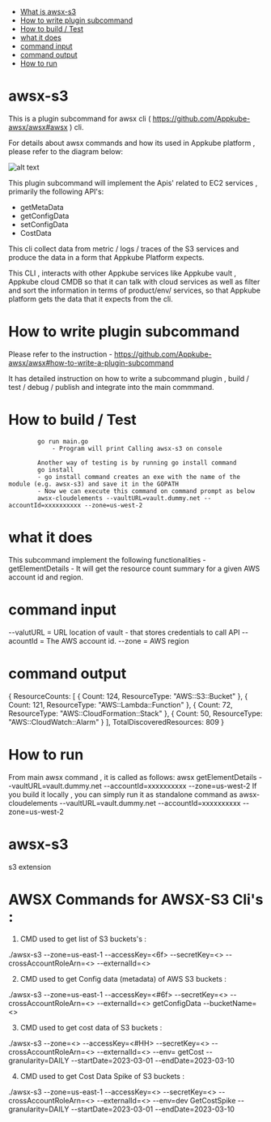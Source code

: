 - [What is awsx-s3](#awsx-s3)
- [How to write plugin subcommand](#how-to-write-plugin-subcommand)
- [How to build / Test](#how-to-build--test)
- [what it does ](#what-it-does)
- [command input](#command-input)
- [command output](#command-output)
- [How to run ](#how-to-run)

# awsx-s3
This is a plugin subcommand for awsx cli ( https://github.com/Appkube-awsx/awsx#awsx ) cli.

For details about awsx commands and how its used in Appkube platform , please refer to the diagram below:

![alt text](https://raw.githubusercontent.com/AppkubeCloud/appkube-architectures/main/LayeredArchitecture-phase2.svg)

This plugin subcommand will implement the Apis' related to EC2 services , primarily the following API's:

- getMetaData
- getConfigData
- setConfigData 
- CostData


This cli collect data from metric / logs / traces of the S3 services and produce the data in a form that Appkube Platform expects.

This CLI , interacts with other Appkube services like Appkube vault , Appkube cloud CMDB so that it can talk with cloud services as 
well as filter and sort the information in terms of product/env/ services, so that Appkube platform gets the data that it expects from the cli.

# How to write plugin subcommand 
Please refer to the instruction -
https://github.com/Appkube-awsx/awsx#how-to-write-a-plugin-subcommand

It has detailed instruction on how to write a subcommand plugin , build / test / debug  / publish and integrate into the main commmand.

# How to build / Test
            go run main.go
                - Program will print Calling awsx-s3 on console 

            Another way of testing is by running go install command
            go install
            - go install command creates an exe with the name of the module (e.g. awsx-s3) and save it in the GOPATH
            - Now we can execute this command on command prompt as below
            awsx-cloudelements --vaultURL=vault.dummy.net --accountId=xxxxxxxxxx --zone=us-west-2

# what it does 
This subcommand implement the following functionalities -
   getElementDetails - It  will get the resource count summary for a given AWS account id and region.

# command input
  --valutURL = URL location of vault - that stores credentials to call API
  --acountId = The AWS account id.
  --zone = AWS region
#  command output
{
        ResourceCounts: [
            {
                Count: 124,
                ResourceType: "AWS::S3::Bucket"
            },
            {
                Count: 121,
                ResourceType: "AWS::Lambda::Function"
            },
            {
                Count: 72,
                ResourceType: "AWS::CloudFormation::Stack"
            },
            {
                Count: 50,
                ResourceType: "AWS::CloudWatch::Alarm"
            }
        ],
        TotalDiscoveredResources: 809
}

# How to run 
  From main awsx command , it is called as follows:
  awsx getElementDetails  --vaultURL=vault.dummy.net --accountId=xxxxxxxxxx --zone=us-west-2
  If you build it locally , you can simply run it as standalone command as 
  awsx-cloudelements --vaultURL=vault.dummy.net --accountId=xxxxxxxxxx --zone=us-west-2






# awsx-s3
s3 extension

# AWSX Commands for AWSX-S3 Cli's :

1. CMD used to get list of S3 buckets's :

./awsx-s3 --zone=us-east-1 --accessKey=<6f> --secretKey=<> --crossAccountRoleArn=<>  --externalId=<>

2. CMD used to get Config data (metadata) of AWS S3 buckets :

./awsx-s3 --zone=us-east-1 --accessKey=<#6f> --secretKey=<> --crossAccountRoleArn=<>  --externalId=<> getConfigData --bucketName=<>

3. CMD used to get cost data of S3 buckets : 

 ./awsx-s3 --zone=<> --accessKey=<#HH> --secretKey=<> --crossAccountRoleArn=<>  --externalId=<>  --env=<dev>  getCost --granularity=DAILY --startDate=2023-03-01 --endDate=2023-03-10

4. CMD used to get Cost Data Spike of S3 buckets :

 ./awsx-s3 --zone=us-east-1 --accessKey=<> --secretKey=<> --crossAccountRoleArn=<>  --externalId=<>  --env=dev GetCostSpike --granularity=DAILY --startDate=2023-03-01 --endDate=2023-03-10

